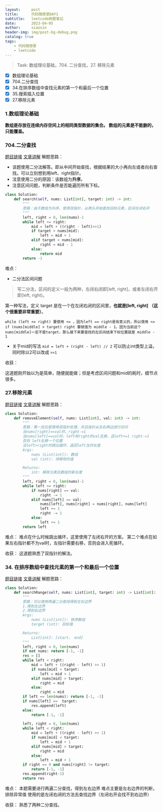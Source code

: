 ```yaml
---
layout:     post
title:      代码随想录DAY1
subtitle:   leetcode刷题笔记
date:       2023-04-05
author:     xiaoxin
header-img: img/post-bg-debug.png
catalog: true
tags:
    - 代码随想录
    - leetcode
---
```


> Task: 数组理论基础，704. 二分查找，27. 移除元素

- [x] 数组理论基础
- [x] 704.二分查找
- [x] 34.在排序数组中查找元素的第一个和最后一个位置
- [x] 35.搜索插入位置
- [x] 27.移除元素

### 1.数组理论基础

**数组是存放在连续内存空间上的相同类型数据的集合。**
**数组的元素是不能删的，只能覆盖。**

### 704.二分查找
[题目链接](https://leetcode.cn/problems/binary-search)
[文章讲解](https://programmercarl.com/0704.%E4%BA%8C%E5%88%86%E6%9F%A5%E6%89%BE.html#_704-%E4%BA%8C%E5%88%86%E6%9F%A5%E6%89%BE)
解题思路：
-   该题使用二分法解答。即从中间开始查找，根据结果的大小再向左或者向右查找。可以立刻想到用left、right指针。
-   注意使用二分的原因：该数组为**升序**。
-   注意区间问题，判断条件是否能遍历所有下标。

```python
class Solution:
    def search(self, nums: List[int], target: int) -> int:
        """
        思路：由于数组为升序，使用双指针，从两头开始查找目标元素，区间左闭右开
        """
        left, right = 0, len(nums)-1
        while left <= right:
            mid = left + ((right - left)>>1)
            if target > nums[mid]:
                left = mid + 1
            elif target < nums[mid]:
                right = mid - 1
            else:
                return mid
        return -1
```

难点：
- 二分法区间问题
> 写二分法，区间的定义一般为两种，左闭右闭即[left, right]，或者左闭右开即[left, right)。

第一种写法，定义 target 是在一个在左闭右闭的区间里，**也就是[left, right] （这个很重要非常重要）**。

	while (left <= right) 要使用 <= ，因为left == right是有意义的，所以使用 <=
	if (nums[middle] > target) right 要赋值为 middle - 1，因为当前这个nums[middle]一定不是target，那么接下来要查找的左区间结束下标位置就是 middle - 1

- 关于mid的写法
	`mid = left + (right - left) // 2` 可以防止int类型上溢，同时除以2可以改成 `>>1`

收获：

这道题刚开始以为是简单，随便就能做；但是考虑区间问题和mid的耗时，细节点很多。

### 27.移除元素

[题目链接](https://leetcode.cn/problems/remove-element)
[文章讲解](https://programmercarl.com/0027.%E7%A7%BB%E9%99%A4%E5%85%83%E7%B4%A0.html#_27-%E7%A7%BB%E9%99%A4%E5%85%83%E7%B4%A0)
解题思路：

```python
class Solution:
    def removeElement(self, nums: List[int], val: int) -> int:
        """
        思路：第一反应是使用双指针处理，并且指针从左右两边进行访问
        当nums[right]==val时，right-=1
        当nums[left]==val时，left和right的val互换，且left+=1 right-=1
        否则 left右移一个位置
        当left>right时跳出循环，返回left当作长度
        Args:
            nums (List[int]): 数组
            val (int): 待移除的值

        Returns:
            int: 移除元素后数组的新长度
        """
        left, right = 0, len(nums)-1
        while left <= right:
            if nums[right] == val:
                right -= 1
            elif nums[left] == val:
                nums[left], nums[right] = nums[right], nums[left]
                left += 1
                right -= 1
            else:
                left += 1
        return left
```

难点：
难点在什么时候跳出循环，这里使用了左闭右开的方案。
第二个难点在如果左右指针都不为val时，左指针需要右移，否则会进入死循环。

收获：
这道题熟悉了双指针的解法。

### 34. 在排序数组中查找元素的第一个和最后一个位置
[题目链接](https://leetcode.cn/problems/find-first-and-last-position-of-element-in-sorted-array/solution/)
[文章讲解](无)
解题思路：

```python
class Solution:
    def searchRange(self, nums: List[int], target: int) -> List[int]:
        """
        思路：可以使用两遍二分查找得到左右边界
        1.得到左边界
        2.得到右边界
        Args:
            nums (List[int]): 排序数组
            target (int): 目标值

        Returns:
            List[int]: [start， end]
        """
        left, right = 0, len(nums)
        if not nums: return [-1, -1]
        res = []
        while left < right:
            mid = left + ((right - left) >> 1)
            if nums[mid] < target:
                left = mid + 1
            elif nums[mid] > target:
                right = mid
            else:
                right = mid
        if left == len(nums): return [-1, -1]
        if nums[left] ==  target:
            res.append(left)
        else:
            return [-1, -1]
        
        left, right = 0, len(nums)
        while left < right:
            mid = left + ((right - left) >> 1)
            if nums[mid] < target:
                left = mid + 1
            elif nums[mid] > target:
                right = mid
            else:
                left = mid + 1
        if right == 0 and nums[right] != target:
            return [-1, -1]
        res.append(right-1)
        return res
```

难点：
本题需要进行两遍二分查找，得到左右边界
难点主要是左右边界的判断，排除异常值
使用的是左闭右闭的方法去查找边界（左闭右开会找不到右边界）

收获：
熟悉了两种二分查找。












